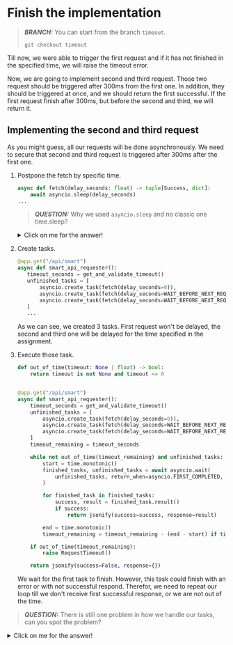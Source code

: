 # Finish the implementation

> **_BRANCH:_**  You can start from the branch `timeout`.
>
> `git checkout timeout`

Till now, we were able to trigger the first request and if it has not finished in the specified time, we will raise the
timeout error.

Now, we are going to implement second and third request. Those two request should be triggered after 300ms from the
first one. In addition, they should be triggered at once, and we should return the first successful. If the first
request finish after 300ms, but before the second and third, we will return it.

## Implementing the second and third request

As you might guess, all our requests will be done asynchronously. We need to secure that second and third request is
triggered after 300ms after the first one.

1. Postpone the fetch by specific time.
    ```python
    async def fetch(delay_seconds: float) -> tuple[Success, dict]:
        await asyncio.sleep(delay_seconds)
    ...
    ```
   > **_QUESTION:_** Why we used `asyncio.sleep` and no classic one time.sleep?
   <details>
   <summary>Click on me for the answer!</summary>

   When time.sleep(x) is called, it will block the entire execution of the script, and it will be put on hold, just
   frozen, doing nothing. But when you call await asyncio.sleep(x), it will ask the event loop to run something else
   while your await statement finishes its execution.
   </details>

2. Create tasks.
    ```python
   @app.get("/api/smart")
   async def smart_api_requester():
       timeout_seconds = get_and_validate_timeout()
       unfinished_tasks = [
           asyncio.create_task(fetch(delay_seconds=0)),
           asyncio.create_task(fetch(delay_seconds=WAIT_BEFORE_NEXT_REQUEST_SECONDS)),
           asyncio.create_task(fetch(delay_seconds=WAIT_BEFORE_NEXT_REQUEST_SECONDS)),
       ]
       ...
    ```
   As we can see, we created 3 tasks. First request won't be delayed, the second and third one will be delayed for the
   time specified in the assignment.
3. Execute those task.
   ```python
   def out_of_time(timeout: None | float) -> bool:
       return timeout is not None and timeout <= 0
   
   
   @app.get("/api/smart")
   async def smart_api_requester():
       timeout_seconds = get_and_validate_timeout()
       unfinished_tasks = [
           asyncio.create_task(fetch(delay_seconds=0)),
           asyncio.create_task(fetch(delay_seconds=WAIT_BEFORE_NEXT_REQUEST_SECONDS)),
           asyncio.create_task(fetch(delay_seconds=WAIT_BEFORE_NEXT_REQUEST_SECONDS)),
       ]
       timeout_remaining = timeout_seconds
   
       while not out_of_time(timeout_remaining) and unfinished_tasks:
           start = time.monotonic()
           finished_tasks, unfinished_tasks = await asyncio.wait(
               unfinished_tasks, return_when=asyncio.FIRST_COMPLETED, timeout=timeout_remaining
           )
   
           for finished_task in finished_tasks:
               success, result = finished_task.result()
               if success:
                   return jsonify(success=success, response=result)
   
           end = time.monotonic()
           timeout_remaining = timeout_remaining - (end - start) if timeout_remaining is not None else timeout_remaining
   
       if out_of_time(timeout_remaining):
           raise RequestTimeout()
   
       return jsonify(success=False, response={})
   ```
   We wait for the first task to finish. However, this task could finish with an error or with not successful respond.
   Therefor, we need to repeat our loop till we don't receive first successful response, or we are not out of the time.

> **_QUESTION:_** There is still one problem in how we handle our tasks, can you spot the problem?
<details>
<summary>Click on me for the answer!</summary>

If we got successful response, we will return it, but there might still be two tasks in the event loop.
As we don't need the result from them, we can cancel them.

4. Cancel unfinished tasks
   ```python
   ...      
   for unfinished_task in unfinished_tasks:
       unfinished_task.cancel()
          
   if out_of_time(timeout_remaining):
       raise RequestTimeout()
   ...
   ```

</details>